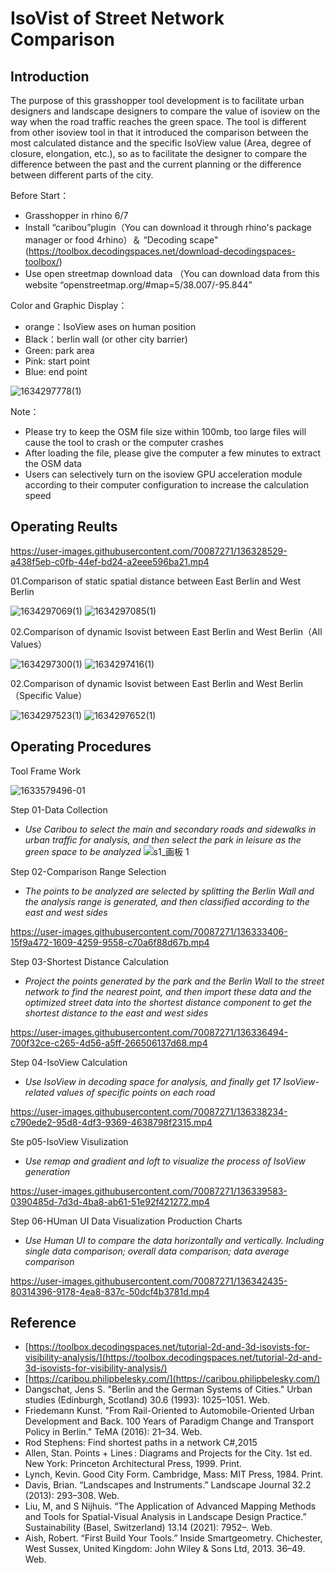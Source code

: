 
# IsoVist of Street Network Comparison

## Introduction
The purpose of this grasshopper tool development is to facilitate urban designers and landscape designers to compare the value of isoview on the way when the road traffic reaches the green space. The tool is different from other isoview tool in that it introduced the comparison between the most calculated distance and the specific IsoView value (Area, degree of closure, elongation, etc.), so as to facilitate the designer to compare the difference between the past and the current planning or the difference between different parts of the city.

Before Start：

- Grasshopper in rhino 6/7
- Install “caribou”plugin（You can download it through rhino's package manager or food 4rhino）＆ “Decoding scape"(https://toolbox.decodingspaces.net/download-decodingspaces-toolbox/)
- Use open streetmap download data （You can download data from this website “openstreetmap.org/#map=5/38.007/-95.844”

Color and Graphic Display：
- orange：IsoView ases on human position
- Black：berlin wall (or other city barrier)
- Green: park area
- Pink: start point
- Blue: end point

![1634297778(1)](https://user-images.githubusercontent.com/70087271/137480799-388cb65d-26dc-46b6-83a7-86284ea5e914.png)

                            
Note：
- Please try to keep the OSM file size within 100mb, too large files will cause the tool to crash or the computer crashes
- After loading the file, please give the computer a few minutes to extract the OSM data
- Users can selectively turn on the isoview GPU acceleration module according to their computer configuration to increase the calculation speed

## Operating Reults

https://user-images.githubusercontent.com/70087271/136328529-a438f5eb-c0fb-44ef-bd24-a2eee596ba21.mp4



01.Comparison of static spatial distance between East Berlin and West Berlin

![1634297069(1)](https://user-images.githubusercontent.com/70087271/137479807-7950d665-2b61-4ec9-9f14-d90fae1ed65a.png)
![1634297085(1)](https://user-images.githubusercontent.com/70087271/137479816-57aae3c6-6fdc-4bb9-81d3-6fbdc5509316.png)





02.Comparison of dynamic Isovist between East Berlin and West Berlin（All Values）

![1634297300(1)](https://user-images.githubusercontent.com/70087271/137480030-310a27b2-00ef-4c19-b144-705737e1338e.png)
![1634297416(1)](https://user-images.githubusercontent.com/70087271/137480226-20e99f1b-b370-4557-a558-0fae25688958.png)




02.Comparison of dynamic Isovist between East Berlin and West Berlin（Specific Value）

![1634297523(1)](https://user-images.githubusercontent.com/70087271/137480502-1c10e2f4-3bee-461b-8817-93d9ba88d8e2.png)
![1634297652(1)](https://user-images.githubusercontent.com/70087271/137480609-cfc3b599-3706-42fa-9116-e54aa616e3ab.png)



## Operating Procedures



Tool Frame Work

![1633579496-01](https://user-images.githubusercontent.com/70087271/136319216-13f842a6-f79c-454e-b40d-489f7be45078.jpg)


Step 01-Data Collection

- _Use Caribou to select the main and secondary roads and sidewalks in urban traffic for analysis, and then select the park in leisure as the green space to be analyzed_
![s1_画板 1](https://user-images.githubusercontent.com/70087271/136331212-e235b778-6922-45d0-92e7-2c8579e55f83.jpg)


Step 02-Comparison Range Selection

- _The points to be analyzed are selected by splitting the Berlin Wall and the analysis range is generated, and then classified according to the east and west sides_



https://user-images.githubusercontent.com/70087271/136333406-15f9a472-1609-4259-9558-c70a6f88d67b.mp4




Step 03-Shortest Distance Calculation

- _Project the points generated by the park and the Berlin Wall to the street network to find the nearest point, and then import these data and the optimized street data into the shortest distance component to get the shortest distance to the east and west sides_


https://user-images.githubusercontent.com/70087271/136336494-700f32ce-c265-4d56-a5ff-266506137d68.mp4



Step 04-IsoView Calculation

- _Use IsoView in decoding space for analysis, and finally get 17 IsoView-related values of specific points on each road_


https://user-images.githubusercontent.com/70087271/136338234-c790ede2-95d8-4df3-9369-4638798f2315.mp4



Ste p05-IsoView Visulization

- _Use remap and gradient and loft to visualize the process of IsoView generation_


https://user-images.githubusercontent.com/70087271/136339583-0390485d-7d3d-4ba8-ab61-51e92f421272.mp4




Step 06-HUman UI Data Visualization Production Charts

- _Use Human UI to compare the data horizontally and vertically. Including single data comparison; overall data comparison; data average comparison_

https://user-images.githubusercontent.com/70087271/136342435-80314396-9178-4ea8-837c-50dcf4b3781d.mp4
















## Reference
- [https://toolbox.decodingspaces.net/tutorial-2d-and-3d-isovists-for-visibility-analysis/](https://toolbox.decodingspaces.net/tutorial-2d-and-3d-isovists-for-visibility-analysis/)
- [https://caribou.philipbelesky.com/](https://caribou.philipbelesky.com/)
- Dangschat, Jens S. "Berlin and the German Systems of Cities." Urban studies (Edinburgh, Scotland) 30.6 (1993): 1025–1051. Web.
- Friedemann Kunst. "From Rail-Oriented to Automobile-Oriented Urban Development and Back. 100 Years of Paradigm Change and Transport Policy in Berlin." TeMA (2016): 21–34. Web.
- Rod Stephens: Find shortest paths in a network C#,2015
- Allen, Stan. Points + Lines : Diagrams and Projects for the City. 1st ed. New York: Princeton Architectural Press, 1999. Print.
- Lynch, Kevin. Good City Form. Cambridge, Mass: MIT Press, 1984. Print.
- Davis, Brian. “Landscapes and Instruments.” Landscape Journal 32.2 (2013): 293–308. Web.
- Liu, M, and S Nijhuis. “The Application of Advanced Mapping Methods and Tools for Spatial-Visual Analysis in Landscape Design Practice.” Sustainability (Basel, Switzerland) 13.14 (2021): 7952–. Web.
- Aish, Robert. “First Build Your Tools.” Inside Smartgeometry. Chichester, West Sussex, United Kingdom: John Wiley & Sons Ltd, 2013. 36–49. Web.





